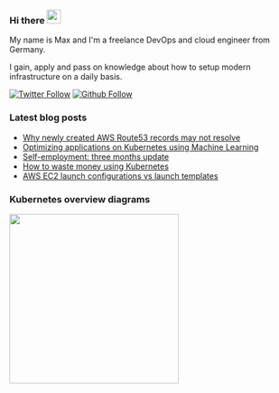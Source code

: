 ### Hi there <img src="https://media.giphy.com/media/hvRJCLFzcasrR4ia7z/giphy.gif" width="25px">

My name is Max and I'm a freelance DevOps and cloud engineer from Germany.

I gain, apply and pass on knowledge about how to setup modern infrastructure on a daily basis.

[![Twitter Follow](https://img.shields.io/twitter/follow/__brennerm?style=social)](https://twitter.com/__brennerm)
[![Github Follow](https://img.shields.io/github/followers/brennerm?style=social)](https://github.com/brennerm)

### Latest blog posts

<!-- BLOG-POST-LIST:START -->
- [Why newly created AWS Route53 records may not resolve](https://shipit.dev/posts/failing-aws-route53-records.html)
- [Optimizing applications on Kubernetes using Machine Learning](https://shipit.dev/posts/optimzing-kubernetes-applications.html)
- [Self-employment: three months update](https://shipit.dev/posts/self-employment-month-three.html)
- [How to waste money using Kubernetes](https://shipit.dev/posts/wasting-money-with-kubernetes.html)
- [AWS EC2 launch configurations vs launch templates](https://shipit.dev/posts/aws-launch-configuration-vs-template.html)
<!-- BLOG-POST-LIST:END -->

### Kubernetes overview diagrams

<a href="https://brennerm.github.io/posts/kubernetes-overview-diagrams.html"><img src="https://brennerm.github.io/static/images/k8s-architecture.svg" width="300px"></a>
